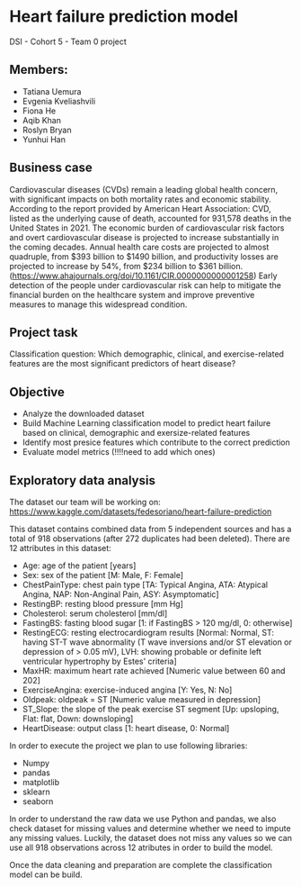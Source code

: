 # Heart failure prediction model
DSI - Cohort 5 - Team 0 project
## Members:
 + Tatiana Uemura
 + Evgenia Kveliashvili
 + Fiona He
 + Aqib Khan
 + Roslyn Bryan
 + Yunhui Han

## Business case

Cardiovascular diseases (CVDs) remain a leading global health concern, with significant impacts on both mortality rates and economic stability.
According to the report provided by American Heart Association: CVD, listed as the underlying cause of death, accounted for 931,578 deaths in the
United States in 2021. The economic burden of cardiovascular risk factors and overt cardiovascular disease is projected to increase substantially in
the coming decades. Annual health care costs are projected to almost quadruple, from $393 billion to $1490 billion, and productivity losses are
projected to increase by 54%, from $234 billion to $361 billion.(https://www.ahajournals.org/doi/10.1161/CIR.0000000000001258)
Early detection of the people under cardiovascular risk can help to mitigate the financial burden on the healthcare system and improve preventive measures to manage this widespread condition.

## Project task
Classification question: Which demographic, clinical, and exercise-related features are the most significant predictors of heart disease?

## Objective
 + Analyze the downloaded dataset
 + Build Machine Learning classification model to predict heart failure based on clinical, demographic and exersize-related features
 + Identify most presice features which contribute to the correct prediction
 + Evaluate model metrics (!!!!need to add which ones)
   
## Exploratory data analysis
The dataset our team will be working on:
https://www.kaggle.com/datasets/fedesoriano/heart-failure-prediction

This dataset contains combined data from 5 independent sources and has a total of 918 observations (after 272 duplicates had been deleted). There are 12 attributes in this dataset:
 + Age: age of the patient [years]
 + Sex: sex of the patient [M: Male, F: Female]
 + ChestPainType: chest pain type [TA: Typical Angina, ATA: Atypical Angina, NAP: Non-Anginal Pain, ASY: Asymptomatic] 
 + RestingBP: resting blood pressure [mm Hg]
 + Cholesterol: serum cholesterol [mm/dl]
 + FastingBS: fasting blood sugar [1: if FastingBS > 120 mg/dl, 0: otherwise]
 + RestingECG: resting electrocardiogram results [Normal: Normal, ST: having ST-T wave abnormality (T wave inversions and/or ST elevation or depression of > 0.05 mV), LVH: showing probable or definite left ventricular hypertrophy by Estes' criteria]
 + MaxHR: maximum heart rate achieved [Numeric value between 60 and 202]
 + ExerciseAngina: exercise-induced angina [Y: Yes, N: No]
 + Oldpeak: oldpeak = ST [Numeric value measured in depression]
 + ST_Slope: the slope of the peak exercise ST segment [Up: upsloping, Flat: flat, Down: downsloping]
 + HeartDisease: output class [1: heart disease, 0: Normal]

In order to execute the project we plan to use following libraries:
 + Numpy
 + pandas
 + matplotlib
 + sklearn
 + seaborn

In order to understand the raw data we use Python and pandas, we also check dataset for missing values and determine whether we need to impute any missing values.
Luckily, the dataset does not miss any values so we can use all 918 observations across 12 atributes in order to build the model.

Once the data cleaning and preparation are complete the classification model can be build.





